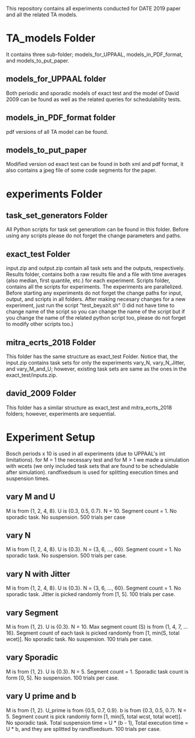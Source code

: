 This repository contains all experiments conducted for DATE 2019 paper and all the related TA models.

# TA_models Folder

It contains three sub-folder; models_for_UPPAAL, models_in_PDF_format, and models_to_put_paper.

## models_for_UPPAAL folder
Both periodic and sporadic models of exact test and the model of David 2009 can be found as well as the related queries for schedulability tests.

## models_in_PDF_format folder
pdf versions of all TA model can be found.

## models_to_put_paper

Modified version od exact test can be found in both xml and pdf format, it also contains a jpeg file of some code segments for the paper.


# experiments Folder

## task_set_generators Folder

All Python scripts for task set generatiom can be found in this folder. Before using any scripts please do not forget the change parameters and paths.

## exact_test Folder

input.zip and output.zip contain all task sets and the outputs, respectively. Results folder, contains both a raw results file and a file with time averages (also median, first quantile, etc.) for each experiment. Scripts folder, contains all the scripts for experiments. The experiments are parallelized. Before starting any experiments do not forget the change paths for input, output, and scripts in all folders. After making necesary changes for a new experiment, just run the script "test_beyazit.sh" (I did not have time to change name of the script so you can change the name of the script but if you change the name of the related python script too, please do not forget to modify other scripts too.)

## mitra_ecrts_2018 Folder

This folder has the same structure as exact_test Folder. Notice that, the input.zip contains task sets for only the experiments vary_N, vary_N_Jitter, and vary_M_and_U; however, existing task sets are same as the ones in the exact_test/inputs.zip.


## david_2009 Folder

This folder has a similar structure as exact_test and mitra_ecrts_2018 folders; however, experiments are sequential.


# Experiment Setup

Bosch periods x 10 is used in all experiments (due to UPPAAL's int limitations). for M = 1 the necessary test and for M > 1 we made a simulation with wcets (we only included task sets that are found to be schedulable after simulation). randfixedsum is used for splitting execution times and suspension times.

## vary M and U
M is from {1, 2, 4, 8}.
U is {0.3, 0.5, 0.7}.
N = 10.
Segment count = 1.
No sporadic task.
No suspension.
500 trials per case
## vary N
M is from {1, 2, 4, 8}.
U is {0.3}.
N = {3, 6, ..., 60}.
Segment count = 1.
No sporadic task.
No suspension.
500 trials per case.
## vary N with Jitter
M is from {1, 2, 4, 8}.
U is {0.3}.
N = {3, 6, ..., 60}.
Segment count = 1.
No sporadic task.
Jitter is picked randomly from [1, 5].
100 trials per case.
## vary Segment
M is from {1, 2}.
U is {0.3}.
N = 10.
Max segment count (S) is from {1, 4, 7, ... 16}. Segment count of each task is picked randomly from [1, min(S, total wcet)].
No sporadic task.
No suspension.
100 trials per case.
## vary Sporadic
M is from {1, 2}.
U is {0.3}.
N = 5.
Segment count = 1.
Sporadic task count is form [0, 5].
No suspension.
100 trials per case.
## vary U prime and b
M is from {1, 2}.
U_prime is from {0.5, 0.7, 0.9}.
b is from {0.3, 0.5, 0.7}.
N = 5.
Segment count is pick randomly form [1, min(5, total wcst, total wcet)].
No sporadic task.
Total suspension time = U * (b - 1), Total execution time = U * b, and they are splitted by randfixedsum. 
100 trials per case.

